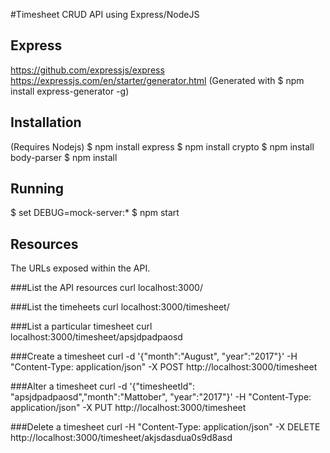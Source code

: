 #Timesheet CRUD API using Express/NodeJS

## Express
https://github.com/expressjs/express
https://expressjs.com/en/starter/generator.html
(Generated with $ npm install express-generator -g)

## Installation
(Requires Nodejs)
$ npm install express
$ npm install crypto
$ npm install body-parser
$ npm install

## Running
$ set DEBUG=mock-server:*
$ npm start

## Resources
The URLs exposed within the API.

###List the API resources
curl localhost:3000/

###List the timeheets
curl localhost:3000/timesheet/

###List a particular timesheet
curl localhost:3000/timesheet/apsjdpadpaosd

###Create a timesheet
curl -d '{"month":"August", "year":"2017"}' -H "Content-Type: application/json" -X POST http://localhost:3000/timesheet

###Alter a timesheet
curl -d '{"timesheetId": "apsjdpadpaosd","month":"Mattober", "year":"2017"}' -H "Content-Type: application/json" -X PUT http://localhost:3000/timesheet

###Delete a timesheet
curl -H "Content-Type: application/json" -X DELETE http://localhost:3000/timesheet/akjsdasdua0s9d8asd
